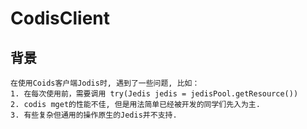 # CodisClient
## 背景
    在使用Coids客户端Jodis时, 遇到了一些问题, 比如：
    1. 在每次使用前，需要调用 try(Jedis jedis = jedisPool.getResource())
    2. codis mget的性能不佳, 但是用法简单已经被开发的同学们先入为主.
    3. 有些复杂但通用的操作原生的Jedis并不支持.